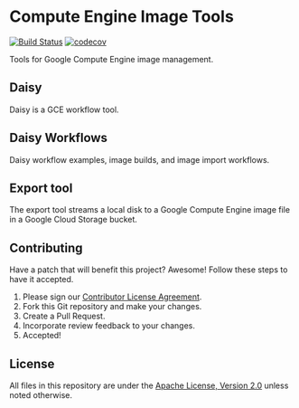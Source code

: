 # Compute Engine Image Tools
[![Build Status](https://travis-ci.org/GoogleCloudPlatform/compute-image-tools.svg?branch=master)](https://travis-ci.org/GoogleCloudPlatform/compute-image-tools)
[![codecov](https://codecov.io/gh/GoogleCloudPlatform/compute-image-tools/branch/master/graph/badge.svg)](https://codecov.io/gh/GoogleCloudPlatform/compute-image-tools)

Tools for Google Compute Engine image management.

## Daisy

Daisy is a GCE workflow tool.

## Daisy Workflows

Daisy workflow examples, image builds, and image import workflows.

## Export tool

The export tool streams a local disk to a Google Compute Engine image file in a Google Cloud Storage bucket.

## Contributing

Have a patch that will benefit this project? Awesome! Follow these steps to have
it accepted.

1.  Please sign our [Contributor License Agreement](CONTRIBUTING.md).
1.  Fork this Git repository and make your changes.
1.  Create a Pull Request.
1.  Incorporate review feedback to your changes.
1.  Accepted!

## License

All files in this repository are under the
[Apache License, Version 2.0](LICENSE) unless noted otherwise.


